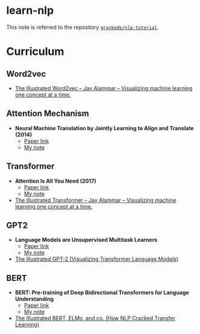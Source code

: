 # learn-nlp
This note is referred to the repository [`graykode/nlp-tutorial`](https://github.com/graykode/nlp-tutorial).


# Curriculum
## Word2vec
- [The Illustrated Word2vec – Jay Alammar – Visualizing machine learning one concept at a time.](https://jalammar.github.io/illustrated-word2vec/)

## Attention Mechanism
- **Neural Machine Translation by Jointly Learning to Align and Translate (2014)**
    - [Paper link](https://arxiv.org/pdf/1409.0473.pdf)
    - [My note](https://hackmd.io/@SdjvZ5D6QQOX2P6Ec3rJMg/SJAKeN91t)
## Transformer
- **Attention Is All You Need (2017)**
    - [Paper link](https://arxiv.org/pdf/1706.03762.pdf)
    - [My note](https://hackmd.io/@SdjvZ5D6QQOX2P6Ec3rJMg/attention-is-all-you-need)
- [The Illustrated Transformer – Jay Alammar – Visualizing machine learning one concept at a time.](jalammar.github.io)

## GPT2
- **Language Models are Unsupervised Multitask Learners**
    - [Paper link](https://cdn.openai.com/better-language-models/language_models_are_unsupervised_multitask_learners.pdf)
    - [My note](https://hackmd.io/@SdjvZ5D6QQOX2P6Ec3rJMg/GPT2)
- [The Illustrated GPT-2 (Visualizing Transformer Language Models)](https://jalammar.github.io/illustrated-gpt2/)

## BERT
- **BERT: Pre-training of Deep Bidirectional Transformers for Language Understanding**
    - [Paper link](https://arxiv.org/pdf/1810.04805.pdf)
    - [My note](https://hackmd.io/@SdjvZ5D6QQOX2P6Ec3rJMg/BERT)
- [The Illustrated BERT, ELMo, and co. (How NLP Cracked Transfer Learning)](https://jalammar.github.io/illustrated-bert/)


